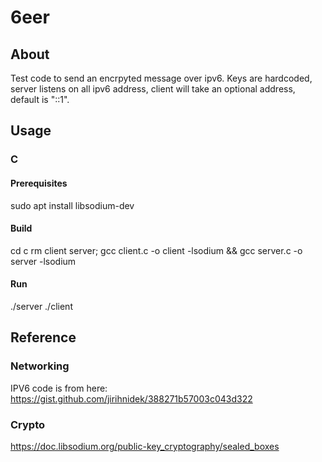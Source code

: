 # 6eer

## About

Test code to send an encrpyted message over ipv6. Keys are hardcoded, server
listens on all ipv6 address, client will take an optional address, default is
"::1".

## Usage

### C

#### Prerequisites

sudo apt install libsodium-dev

#### Build

cd c
rm client server; gcc client.c -o client -lsodium && gcc server.c -o server -lsodium

#### Run

./server
./client

## Reference

### Networking

IPV6 code is from here:
https://gist.github.com/jirihnidek/388271b57003c043d322

### Crypto

https://doc.libsodium.org/public-key_cryptography/sealed_boxes


